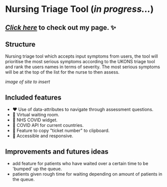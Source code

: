 # Nursing Triage Tool (*in progress...*)

## [*Click here*](https://miahbates.github.io/nursing-triage-tool/) to check out my page. :sparkles:

## Structure
Nursing triage tool which accepts input symptoms from users, the tool will prioritise the most serious symptoms according to the UKONS triage tool and rank the users names in terms of severity. The most serious symptoms will be at the top of the list for the nurse to then assess.

*image of site to insert*

## Included features
- :heart: Use of data-attributes to navigate through assessment questions.
- :orange_heart: Virtual waiting room.
- :yellow_heart: NHS COVID widget.
- :green_heart: COVID API for current countries.
- :blue_heart: Feature to copy "ticket number" to clipboard.
- :purple_heart: Accessible and responsive.

## Improvements and futures ideas
- add feature for patients who have waited over a certain time to be 'bumped' up the queue.
- patients given rough time for waiting depending on amount of patients in the queue.

